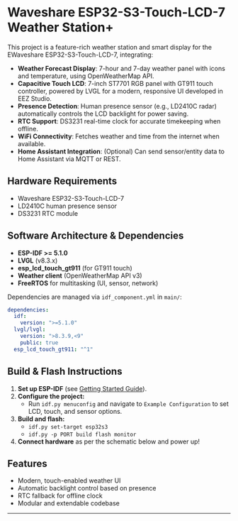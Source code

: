 # Waveshare ESP32-S3-Touch-LCD-7 Weather Station+

This project is a feature-rich weather station and smart display for the EWaveshare ESP32-S3-Touch-LCD-7, integrating:

- **Weather Forecast Display**: 7-hour and 7-day weather panel with icons and temperature, using OpenWeatherMap API.
- **Capacitive Touch LCD**: 7-inch ST7701 RGB panel with GT911 touch controller, powered by LVGL for a modern, responsive UI developed in EEZ Studio.
- **Presence Detection**: Human presence sensor (e.g., LD2410C radar) automatically controls the LCD backlight for power saving.
- **RTC Support**: DS3231 real-time clock for accurate timekeeping when offline.
- **WiFi Connectivity**: Fetches weather and time from the internet when available.
- **Home Assistant Integration**: (Optional) Can send sensor/entity data to Home Assistant via MQTT or REST.

## Hardware Requirements
- Waveshare ESP32-S3-Touch-LCD-7
- LD2410C human presence sensor
- DS3231 RTC module

## Software Architecture & Dependencies
- **ESP-IDF >= 5.1.0**
- **LVGL** (v8.3.x)
- **esp_lcd_touch_gt911** (for GT911 touch)
- **Weather client** (OpenWeatherMap API v3)
- **FreeRTOS** for multitasking (UI, sensor, network)

Dependencies are managed via `idf_component.yml` in `main/`:
```yaml
dependencies:
  idf:
    version: ">=5.1.0"
  lvgl/lvgl:
    version: ">8.3.9,<9"
    public: true
  esp_lcd_touch_gt911: "^1"
```

## Build & Flash Instructions
1. **Set up ESP-IDF** (see [Getting Started Guide](https://docs.espressif.com/projects/esp-idf/en/latest/get-started/index.html)).
2. **Configure the project:**
   - Run `idf.py menuconfig` and navigate to `Example Configuration` to set LCD, touch, and sensor options.
3. **Build and flash:**
   - `idf.py set-target esp32s3`
   - `idf.py -p PORT build flash monitor`
4. **Connect hardware** as per the schematic below and power up!

## Features
- Modern, touch-enabled weather UI
- Automatic backlight control based on presence
- RTC fallback for offline clock
- Modular and extendable codebase

---


